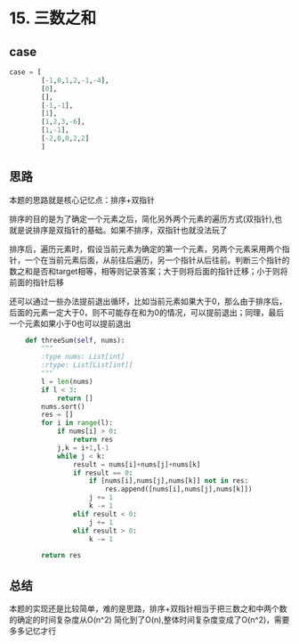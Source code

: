 # 15. 三数之和



## case

```python
case = [
        [-1,0,1,2,-1,-4],
        [0],
        [],
        [-1,-1],
        [1],
        [1,2,3,-6],
        [1,-1],
        [-2,0,0,2,2]
        ]
```



## 思路

本题的思路就是核心记忆点：排序+双指针

排序的目的是为了确定一个元素之后，简化另外两个元素的遍历方式(双指针),也就是说排序是双指针的基础。如果不排序，双指针也就没法玩了

排序后，遍历元素时，假设当前元素为确定的第一个元素，另两个元素采用两个指针，一个在当前元素后面，从前往后遍历，另一个指针从后往前。判断三个指针的数之和是否和target相等，相等则记录答案；大于则将后面的指针迁移；小于则将前面的指针后移

还可以通过一些办法提前退出循环，比如当前元素如果大于0，那么由于排序后，后面的元素一定大于0，则不可能存在和为0的情况，可以提前退出；同理，最后一个元素如果小于0也可以提前退出

```python
    def threeSum(self, nums):
        """
        :type nums: List[int]
        :rtype: List[List[int]]
        """
        l = len(nums)
        if l < 3:
            return []
        nums.sort()
        res = []
        for i in range(l):
            if nums[i] > 0:
                return res
            j,k = i+1,l-1
            while j < k:
                result = nums[i]+nums[j]+nums[k]
                if result == 0:
                    if [nums[i],nums[j],nums[k]] not in res:
                        res.append([nums[i],nums[j],nums[k]])
                    j += 1
                    k -= 1
                elif result < 0:
                    j += 1
                elif result > 0:
                    k -= 1
            
        return res 
```



## 总结

本题的实现还是比较简单，难的是思路，排序+双指针相当于把三数之和中两个数的确定的时间复杂度从O(n^2) 简化到了O(n),整体时间复杂度变成了O(n^2)，需要多多记忆才行